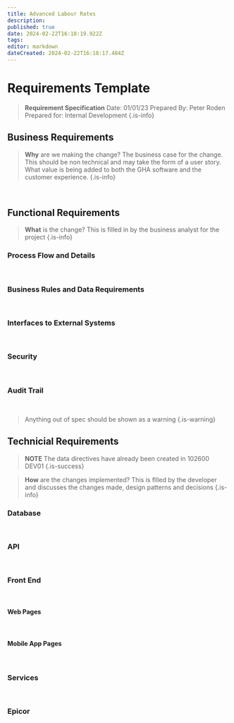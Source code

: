 ```yaml
---
title: Advanced Labour Rates
description: 
published: true
date: 2024-02-22T16:18:19.922Z
tags: 
editor: markdown
dateCreated: 2024-02-22T16:18:17.484Z
---
```


# Requirements Template

> **Requirement Specification**
> Date: 01/01/23
> Prepared By: Peter Roden
> Prepared for: Internal Development
{.is-info}

## Business Requirements

> **Why** are we making the change?
> The business case for the change. This should be non technical and may take the form of a user story. What value is being added to both the GHA software and the customer experience.
{.is-info}

<br/>

## Functional Requirements

> **What** is the change?
> This is filled in by the business analyst for the project
{.is-info}

### Process Flow and Details
<br/>

### Business Rules and Data Requirements
<br/>

### Interfaces to External Systems
<br/>

### Security
<br/>

### Audit Trail
<br/>

> Anything out of spec should be shown as a warning
{.is-warning}


## Technicial Requirements

> **NOTE** The data directives have already been created in 102600 DEV01
{.is-success}


> **How** are the changes implemented?
> This is fllled by the developer and discusses the changes made, design patterns and decisions
{.is-info}

### Database
<br/>

### API
<br/>

### Front End
<br/>

#### Web Pages
<br/>

#### Mobile App Pages
<br/>

### Services
<br/>

### Epicor
